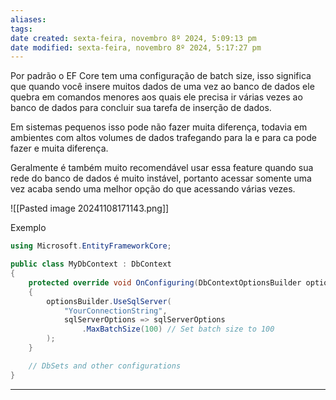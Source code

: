 ```yaml
---
aliases: 
tags: 
date created: sexta-feira, novembro 8º 2024, 5:09:13 pm
date modified: sexta-feira, novembro 8º 2024, 5:17:27 pm
---
```

Por padrão o EF Core tem uma configuração de batch size, isso significa que quando você insere muitos dados de uma vez ao banco de dados ele quebra em comandos menores aos quais ele precisa ir várias vezes ao banco de dados para concluir sua tarefa de inserção de dados.

Em sistemas pequenos isso pode não fazer muita diferença, todavia em ambientes com altos volumes de dados trafegando para la e para ca pode fazer e muita diferença.

Geralmente é também muito recomendável usar essa feature quando sua rede do banco de dados é muito instável, portanto acessar somente uma vez acaba sendo uma melhor opção do que acessando várias vezes.

![[Pasted image 20241108171143.png]]

Exemplo

```csharp
using Microsoft.EntityFrameworkCore;

public class MyDbContext : DbContext
{
    protected override void OnConfiguring(DbContextOptionsBuilder optionsBuilder)
    {
        optionsBuilder.UseSqlServer(
            "YourConnectionString",
            sqlServerOptions => sqlServerOptions
                .MaxBatchSize(100) // Set batch size to 100
        );
    }

    // DbSets and other configurations
}
```

---